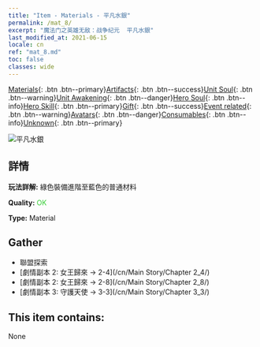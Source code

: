 ```yaml
---
title: "Item - Materials - 平凡水銀"
permalink: /mat_8/
excerpt: "魔法门之英雄无敌：战争纪元  平凡水銀"
last_modified_at: 2021-06-15
locale: cn
ref: "mat_8.md"
toc: false
classes: wide
---
```

 [Materials](/ItemsCN/){: .btn .btn--primary}[Artifacts](/ItemsCN/Artifacts/){: .btn .btn--success}[Unit Soul](/ItemsCN/UnitSoul/){: .btn .btn--warning}[Unit Awakening](/ItemsCN/UnitAwakening/){: .btn .btn--danger}[Hero Soul](/ItemsCN/HeroSoul/){: .btn .btn--info}[Hero Skill](/ItemsCN/HeroSkill/){: .btn .btn--primary}[Gift](/ItemsCN/Gift/){: .btn .btn--success}[Event related](/ItemsCN/Events/){: .btn .btn--warning}[Avatars](/ItemsCN/Avatars/){: .btn .btn--danger}[Consumables](/ItemsCN/Consumables/){: .btn .btn--info}[Unknown](/ItemsCN/Unknown/){: .btn .btn--primary}

 ![平凡水銀](/images/t/i_cailiao_shuiyin1.png)

## 詳情
 **玩法詳解:** 綠色裝備進階至藍色的普通材料

 **Quality:** <span style="color: #32CD32">OK</span>

 **Type:** Material

## Gather

*    聯盟探索 
*    [劇情副本 2: 女王歸來 -> 2-4](/cn/Main Story/Chapter 2_4/) 
*    [劇情副本 2: 女王歸來 -> 2-8](/cn/Main Story/Chapter 2_8/) 
*    [劇情副本 3: 守護天使 -> 3-3](/cn/Main Story/Chapter 3_3/) 

## This item contains:

  None

